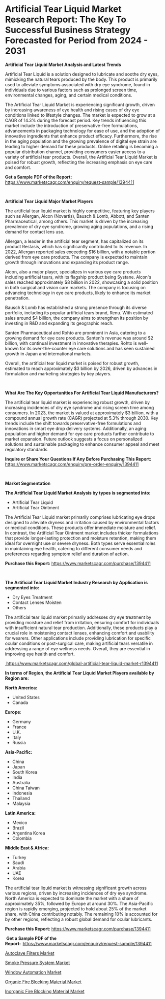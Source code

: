 <p><h1>Artificial Tear Liquid Market Research Report: The Key To Successful Business Strategy Forecasted for Period from 2024 - 2031</h1></p><p><strong>Artificial Tear Liquid Market Analysis and Latest Trends</strong></p>
<p><p>Artificial Tear Liquid is a solution designed to lubricate and soothe dry eyes, mimicking the natural tears produced by the body. This product is primarily used to alleviate symptoms associated with dry eye syndrome, found in individuals due to various factors such as prolonged screen time, environmental changes, aging, and certain medical conditions. </p><p>The Artificial Tear Liquid Market is experiencing significant growth, driven by increasing awareness of eye health and rising cases of dry eye conditions linked to lifestyle changes. The market is expected to grow at a CAGR of 14.3% during the forecast period. Key trends influencing this market include the introduction of preservative-free formulations, advancements in packaging technology for ease of use, and the adoption of innovative ingredients that enhance product efficacy. Furthermore, the rise in the aging population and the growing prevalence of digital eye strain are leading to higher demand for these products. Online retailing is becoming a popular distribution channel, providing consumers easier access to a variety of artificial tear products. Overall, the Artificial Tear Liquid Market is poised for robust growth, reflecting the increasing emphasis on eye care and comfort.</p></p>
<p><strong>Get a Sample PDF of the Report:&nbsp;</strong> <a href="https://www.marketscagr.com/enquiry/request-sample/1394411">https://www.marketscagr.com/enquiry/request-sample/1394411</a></p>
<p>&nbsp;</p>
<p><strong>Artificial Tear Liquid Major Market Players</strong></p>
<p><p>The artificial tear liquid market is highly competitive, featuring key players such as Allergan, Alcon (Novartis), Bausch & Lomb, Abbott, and Santen Pharmaceutical, among others. This market is driven by the increasing prevalence of dry eye syndrome, growing aging populations, and a rising demand for contact lens use.</p><p>Allergan, a leader in the artificial tear segment, has capitalized on its product Restasis, which has significantly contributed to its revenue. In 2022, Allergan reported sales exceeding $16 billion, with a notable portion derived from eye care products. The company is expected to maintain growth through innovations and expanding its product range.</p><p>Alcon, also a major player, specializes in various eye care products including artificial tears, with its flagship product being Systane. Alcon's sales reached approximately $8 billion in 2022, showcasing a solid position in both surgical and vision care markets. The company is focusing on advancing technology in eye care products, likely to enhance its market penetration.</p><p>Bausch & Lomb has established a strong presence through its diverse portfolio, including its popular artificial tears brand, Renu. With estimated sales around $4 billion, the company aims to strengthen its position by investing in R&D and expanding its geographic reach.</p><p>Santen Pharmaceutical and Rohto are prominent in Asia, catering to a growing demand for eye care products. Santen's revenue was around $2 billion, with continual investment in innovative therapies. Rohto is well-known for its over-the-counter eye care solutions and has seen sustained growth in Japan and international markets.</p><p>Overall, the artificial tear liquid market is poised for robust growth, estimated to reach approximately $3 billion by 2026, driven by advances in formulation and marketing strategies by key players.</p></p>
<p>&nbsp;</p>
<p><strong>What Are The Key Opportunities For Artificial Tear Liquid Manufacturers?</strong></p>
<p><p>The artificial tear liquid market is experiencing robust growth, driven by increasing incidences of dry eye syndrome and rising screen time among consumers. In 2023, the market is valued at approximately $3 billion, with a compound annual growth rate (CAGR) projected at 5.3% through 2030. Key trends include the shift towards preservative-free formulations and innovations in smart eye drop delivery systems. Additionally, an aging population and higher demand for eye care products further contribute to market expansion. Future outlook suggests a focus on personalized solutions and sustainable packaging to enhance consumer appeal and meet regulatory standards.</p></p>
<p><strong>Inquire or Share Your Questions If Any Before Purchasing This Report:</strong> <a href="https://www.marketscagr.com/enquiry/pre-order-enquiry/1394411">https://www.marketscagr.com/enquiry/pre-order-enquiry/1394411</a></p>
<p>&nbsp;</p>
<p><strong>Market Segmentation</strong></p>
<p><strong>The Artificial Tear Liquid Market Analysis by types is segmented into:</strong></p>
<p><ul><li>Artificial Tear Liquid</li><li>Artificial Tear Ointment</li></ul></p>
<p><p>The Artificial Tear Liquid market primarily comprises lubricating eye drops designed to alleviate dryness and irritation caused by environmental factors or medical conditions. These products offer immediate moisture and relief. In contrast, the Artificial Tear Ointment market includes thicker formulations that provide longer-lasting protection and moisture retention, making them ideal for overnight use or severe dryness. Both types serve essential roles in maintaining eye health, catering to different consumer needs and preferences regarding symptom relief and duration of action.</p></p>
<p><strong>Purchase this Report:&nbsp;</strong><a href="https://www.marketscagr.com/purchase/1394411">https://www.marketscagr.com/purchase/1394411</a></p>
<p>&nbsp;</p>
<p><strong>The Artificial Tear Liquid Market Industry Research by Application is segmented into:</strong></p>
<p><ul><li>Dry Eyes Treatment</li><li>Contact Lenses Moisten</li><li>Others</li></ul></p>
<p><p>The artificial tear liquid market primarily addresses dry eye treatment by providing moisture and relief from irritation, ensuring comfort for individuals with insufficient natural tear production. Additionally, these products play a crucial role in moistening contact lenses, enhancing comfort and usability for wearers. Other applications include providing lubrication for specific ocular conditions or post-surgical care, making artificial tears versatile in addressing a range of eye wellness needs. Overall, they are essential in improving eye health and comfort.</p></p>
<p><a href="https://www.marketscagr.com/global-artificial-tear-liquid-market-r1394411">&nbsp;https://www.marketscagr.com/global-artificial-tear-liquid-market-r1394411</a></p>
<p><strong>In terms of Region, the Artificial Tear Liquid Market Players available by Region are:</strong></p>
<p>
    <p> <strong> North America: </strong>
        <ul>
            <li>United States</li>
            <li>Canada</li>
        </ul>
        </p> 
    <p> <strong> Europe: </strong>
        <ul>
            <li>Germany</li>
            <li>France</li>
            <li>U.K.</li>
            <li>Italy</li>
            <li>Russia</li>
        </ul>
        </p> 
    <p> <strong> Asia-Pacific: </strong>
        <ul>
            <li>China</li>
            <li>Japan</li>
            <li>South Korea</li>
            <li>India</li>
            <li>Australia</li>
            <li>China Taiwan</li>
            <li>Indonesia</li>
            <li>Thailand</li>
            <li>Malaysia</li>
        </ul>
        </p> 
    <p> <strong> Latin America: </strong>
        <ul>
            <li>Mexico</li>
            <li>Brazil</li>
            <li>Argentina Korea</li>
            <li>Colombia</li>
        </ul>
        </p> 
    <p> <strong> Middle East & Africa: </strong>
        <ul>
            <li>Turkey</li>
            <li>Saudi</li>
            <li>Arabia</li>
            <li>UAE</li>
            <li>Korea</li>
        </ul>
    </p>
    </p>
<p><p>The artificial tear liquid market is witnessing significant growth across various regions, driven by increasing incidences of dry eye syndrome. North America is expected to dominate the market with a share of approximately 35%, followed by Europe at around 30%. The Asia-Pacific region is rapidly emerging, projected to hold about 25% of the market share, with China contributing notably. The remaining 10% is accounted for by other regions, reflecting a robust global demand for ocular lubricants.</p></p>
<p><strong>Purchase this Report: </strong><a href="https://www.marketscagr.com/purchase/1394411">https://www.marketscagr.com/purchase/1394411</a></p>
<p>&nbsp;<strong>Get a Sample PDF of the Report:&nbsp;&nbsp;</strong><a href="https://www.marketscagr.com/enquiry/request-sample/1394411">https://www.marketscagr.com/enquiry/request-sample/1394411</a></p>
<p><strong></strong></p>
<p><p><a href="https://www.linkedin.com/pulse/autoclave-filters-market-outlook-share-analysis-growth-trends-rdhif?trackingId=ER3RVSKYSJeYNhF8kJSKFg%3D%3D">Autoclave Filters Market</a></p><p><a href="https://www.linkedin.com/pulse/smoke-pressure-system-market-overview-regional-outlook-competitive-ftxxf?trackingId=Hg1gDUkVR2O1DcQpXFyA4w%3D%3D">Smoke Pressure System Market</a></p><p><a href="https://www.linkedin.com/pulse/how-regions-adapting-window-automation-market-global-trends-doycf?trackingId=CVuWSlYIRfuXPgpD5gk%2Fmw%3D%3D">Window Automation Market</a></p><p><a href="https://issuu.com/reportprime-2/docs/organic-fire-blocking-material-mark_abf49db91f6902">Organic Fire Blocking Material Market</a></p><p><a href="https://issuu.com/reportprime-2/docs/inorganic-fire-blocking-material-ma_480d4fcc605852">Inorganic Fire Blocking Material Market</a></p></p>